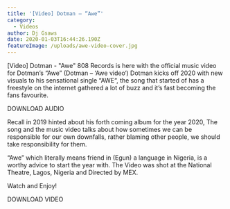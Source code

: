 ```yaml
---
title: '[Video] Dotman – “Awe”'
category:
  - Videos
author: Dj Gsaws
date: 2020-01-03T16:44:26.190Z
featureImage: /uploads/awe-video-cover.jpg
---
```

\[Video] Dotman - "Awe" 808 Records is here with the official music video for Dotman’s “Awe”
(Dotman – ‘Awe video‘) Dotman kicks off 2020 with new visuals to his sensational single “AWE“, the song that started of has a freestyle on the internet gathered a lot of buzz and it’s fast becoming the fans favourite.

DOWNLOAD AUDIO

Recall in 2019 hinted about his forth coming album for the year 2020, The song and the music video talks about how sometimes we can be responsible for our own downfalls, rather blaming other people, we should take responsibility for them.

“Awe” which literally means friend in (Egun) a language in Nigeria, is a worthy advice to start the year with. The Video was shot at the National Theatre, Lagos, Nigeria and Directed by MEX.

Watch and Enjoy!

DOWNLOAD VIDEO
